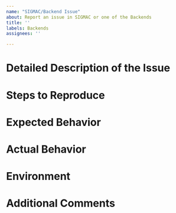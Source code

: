 ```yaml
---
name: "SIGMAC/Backend Issue"
about: Report an issue in SIGMAC or one of the Backends
title: ''
labels: Backends
assignees: ''

---
```


<!-- 

PLEASE ACKNOWLEDGE THE FOLLOWING BEFORE PROCEEDING:

1. If I delete this entire template and go my own path, the core team may close my issue without further explanation or engagement.
2. If I leave the title incomplete when filing the issue, the core team may close my issue without further explanation or engagement.

Thanks for your understanding!
-->

# Detailed Description of the Issue

<!--
A clear and concise description of what the problem.
-->

# Steps to Reproduce

<!--
Clear and concise steps in order to be able reproduce the issue.
-->

# Expected Behavior

<!--
A short description of the expected behavior
-->

# Actual Behavior

<!--
A short description of the actual behavior
-->

# Environment

<!--
Provide information about the environment such as the OS, Python version...etc.
-->

# Additional Comments

<!--
Fill this if you any additional comments or context you want to provide
-->
